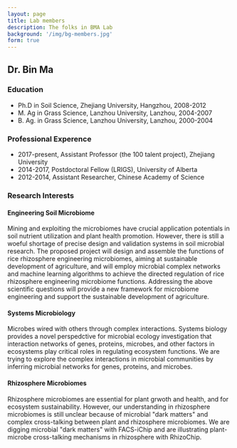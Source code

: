 ```yaml
---
layout: page
title: Lab members
description: The folks in BMA Lab 
background: '/img/bg-members.jpg'
form: true
---
```


## Dr. Bin Ma

### Education

- Ph.D in Soil Science, Zhejiang University, Hangzhou, 2008-2012
- M. Ag in Grass Science, Lanzhou University, Lanzhou, 2004-2007
- B. Ag. in Grass Science, Lanzhou University, Lanzhou, 2000-2004

### Professional Experence

- 2017-present, Assistant Professor (the 100 talent project), Zhejiang University
- 2014-2017, Postdoctoral Fellow (LRIGS), University of Alberta
- 2012-2014, Assistant Researcher, Chinese Academy of Science

### Research Interests

#### Engineering Soil Microbiome
Mining and exploiting the microbiomes have crucial application potentials in soil nutrient utilization and plant health promotion. However, there is still a woeful shortage of precise design and validation systems in soil microbial research. The proposed project will design and assemble the functions of rice rhizosphere engineering microbiomes, aiming at sustainable development of agriculture, and will employ microbial complex networks and machine learning algorithms to achieve the directed regulation of rice rhizosphere engineering microbiome functions. Addressing the above scientific questions will provide a new framework for microbiome engineering and support the sustainable development of agriculture.

#### Systems Microbiology

Microbes wired with others through complex interactions. Systems biology provides a novel perspedctive for microbial ecology investigation that interaction networks of genes, proteins, microbes, and other factors in ecosystems play critical roles in regulating ecosystem functions. We are trying to explore the complex interactions in microbial communities by inferring microbial networks for genes, proteins, and microbes.

#### Rhizosphere Microbiomes

Rhizosphere microbiomes are essential for plant grwoth and health, and for ecosystem sustainability. However, our understanding in rhizosphere microbiomes is still unclear because of microbial "dark matters" and complex cross-talking between plant and rhizosphere microbiomes. We are digging microbial "dark matters" with FACS-iChip and are illustrating plant-microbe cross-talking mechanisms in rhizosphere with RhizoChip.
